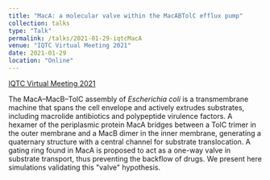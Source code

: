 ```yaml
---
title: "MacA: a molecular valve within the MacABTolC efflux pump"
collection: talks
type: "Talk"
permalink: /talks/2021-01-29-iqtcMacA
venue: "IQTC Virtual Meeting 2021"
date: 2021-01-29
location: "Online"
---
```


[IQTC Virtual Meeting 2021](https://www.iqtc.ub.edu/education-outreach/conferences-symposium/iqtc-virtual-meeting-2021/) 

The MacA–MacB–TolC assembly of *Escherichia coli* is a transmembrane machine that spans the cell envelope and actively extrudes substrates, including macrolide antibiotics and polypeptide virulence factors. A hexamer of the periplasmic protein MacA bridges between a TolC trimer in the outer membrane and a MacB dimer in the inner membrane, generating a quaternary structure with a central channel for substrate translocation. A gating ring found in MacA is proposed to act as a one-way valve in substrate transport, thus preventing the backflow of drugs. We present here simulations validating this "valve" hypothesis. 


